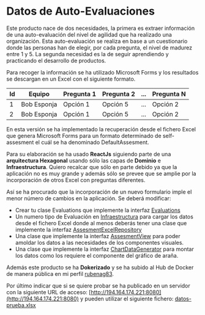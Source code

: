 # Datos de Auto-Evaluaciones

Este producto nace de dos necesidades, la primera es extraer información de una auto-evaluación del nivel de agilidad que ha realizado una organización. Esta auto-evaluación se realiza en base a un cuestionario donde las personas han de elegir, por cada pregunta, el nivel de madurez entre 1 y 5. La segunda necesidad es la de seguir aprendiendo y practicando el desarrollo de productos.

Para recoger la información se ha utilizado Microsoft Forms y los resultados se descargan en un Excel con el siguiente formato.

|       Id      |    Equipo     |  Pregunta 1   |   Pregunta 2  |       ...     |   Pregunta N  |
| ------------- | ------------- | ------------- | ------------- | ------------- | ------------- |
|        1      |  Bob Esponja  |    Opción 1   |    Opción 5   |       ...     |    Opción 2   |
|        2      |  Bob Esponja  |    Opción 1   |    Opción 5   |       ...     |    Opción 2   |

En esta versión se ha implementado la recuperación desde el fichero Excel que genera Microsoft Forms para un formato determinado de self-assesment el cuál se ha denominado DefaultAssesment.

Para su elaboración se ha usado **ReactJs** siguiendo parte de una **arquitectura Hexagonal** usando sólo las capas de **Dominio** e **Infraestructura**. Quiero recalcar que sólo en parte debido ya que la aplicación no es muy grande y además sólo se prevee que se amplie por la incorporación de otros Excel con preguntas diferentes.

Así se ha procurado que la incorporación de un nuevo formulario imple el menor número de cambios en la aplicación. Se deberá modificar:

- Crear tu clase Evaluations que implemente la interfaz [Evaluations](https://github.com/ralvarez83/selft-assesment-charts/blob/main/selt-assesment-charts/src/Domain/type.d.ts)
- Un numero tipo de Evaluación en [Infraestructura](https://github.com/ralvarez83/selft-assesment-charts/tree/main/selt-assesment-charts/src/infraestructure/LoadExcelFile) para cargar los datos desde el fichero Excel donde al menos deberás tener una clase que implemente la interfaz [AssesmentExcelRepository](https://github.com/ralvarez83/selft-assesment-charts/blob/main/selt-assesment-charts/src/infraestructure/LoadExcelFile/AssesmentExcelRepository.tsx)
- Una clase que implemente la interfaz [AssesmentView](https://github.com/ralvarez83/selft-assesment-charts/blob/main/selt-assesment-charts/src/infraestructure/AssesmentView/AssesmentView.tsx) para poder amoldar los datos a las necesidades de los componentes visuales.
- Una clase que implemente la interfaz [ChartDataGenerator](https://github.com/ralvarez83/selft-assesment-charts/blob/main/selt-assesment-charts/src/infraestructure/Charts/type.d.ts) para montar los datos como los requiere el componente del gráfico de araña.

Además este producto se ha **Dokerizado** y se ha subido al Hub de Docker de manera pública en mi perfil [rubenag83](https://hub.docker.com/u/rubenag83).

Por último indicar que si se quiere probar se ha publicado en un servidor con la siguiente URL de acceso: [http://194.164.174.221:8080](http://194.164.174.221:8080) y pueden utilizar el siguiente fichero: [datos-prueba.xlsx](https://github.com/ralvarez83/selft-assesment-charts/blob/main/prueba/datos-prueba.xlsx)